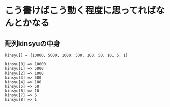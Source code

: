# こう書けばこう動く程度に思ってればなんとかなる

## 配列kinsyuの中身

```
kinsyu[] = {10000, 5000, 1000, 500, 100, 50, 10, 5, 1}

kinsyu[0] => 10000
kinsyu[1] => 5000
kinsyu[2] => 1000
kinsyu[3] => 500
kinsyu[4] => 100
kinsyu[5] => 50
kinsyu[6] => 10
kinsyu[7] => 5
kinsyu[8] => 1
```
